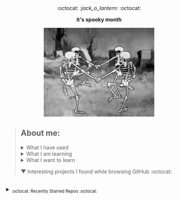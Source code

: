 <div align='center'> 
  :octocat: <i> :jack_o_lantern: </i> :octocat: 
  <p><b>it's spooky month</b></p>
  <img src="src/spookyscaryskeletons.gif"/>
</div>

> ## About me:
> 
> <details><summary>What I have used</summary>  <ul><li>HTML, CSS, JS, JQuery, Bootstrap, Node.js</li> <li>PHP, MySQL, PostgreSQL, XAMPP</li> <li>Unity, Blender</li> <li>Adobe XD, Adobe Illustrator</li> <li>Python, C, Java</li> <li>Google Cloud Platform</li></ul>
> </details>
> 
> <details><summary>What I am learning</summary> Creating a discord bot</details>
> 
> <details><summary>What I want to learn</summary> yaml, photoshop, ruby, angular, vue, typescript</details>
> 
> ▼ Interesting projects I found while browsing GitHub :octocat:
<!--to add: contact me at (linkedin?), my website, current projects, favourite projects-->




<!--leave this br for the auto generated content-->
<br>


<details><summary><sub>:octocat: Recently Starred Repos :octocat:</sub></summary><hr><i>
<b>
<a href ="https://github.com/PyGithub/PyGithub">PyGithub/PyGithub</a>
</b>: 
<sup>[Python]</sup><span><p>Typed interactions with the GitHub API v3</p></span>
<br>


<b>
<a href ="https://github.com/ryo-ma/github-profile-trophy">ryo-ma/github-profile-trophy</a>
</b>: 
<sup>[TypeScript]</sup><span><p>🏆 Add dynamically generated GitHub Stat Trophies  on your readme</p></span>
<br>


<b>
<a href ="https://github.com/qtile/qtile">qtile/qtile</a>
</b>: 
<sup>[Python]</sup><span><p>:cookie: A full-featured, hackable tiling window manager written and configured in Python</p></span>
<br>


<b>
<a href ="https://github.com/nuxt/nuxtjs.org">nuxt/nuxtjs.org</a>
</b>: 
<sup>[Vue]</sup><span><p>Nuxt Documentation Website</p></span>
<br>


<b>
<a href ="https://github.com/Dolibarr/dolibarr">Dolibarr/dolibarr</a>
</b>: 
<sup>[PHP]</sup><span><p>Dolibarr ERP CRM is a modern software package to manage your company or foundation activity (contacts, suppliers, invoices, orders, stocks, agenda, accounting, ...). It is open source software written in PHP and designed for small and medium businesses, foundations and freelancers. You can freely install, use and distribute it as a standalone application or as a web application to use it from every internet access and media.</p></span>
<br>


<b>
<a href ="https://github.com/geongeorge/i-hate-regex">geongeorge/i-hate-regex</a>
</b>: 
<sup>[Vue]</sup><span><p>The code for iHateregex.io 😈 - The Regex Cheat Sheet</p></span>
<br>


<b>
<a href ="https://github.com/eliutgon/buzz-notify">eliutgon/buzz-notify</a>
</b>: 
<sup>[CSS]</sup><span><p>✨ Small and Clean JavaScript Toast Notifications</p></span>
<br>


<b>
<a href ="https://github.com/maguowei/starred">maguowei/starred</a>
</b>: 
<sup>[Python]</sup><span><p>creating your own Awesome List by GitHub stars!</p></span>
<br>


<b>
<a href ="https://github.com/sdmg15/Best-websites-a-programmer-should-visit">sdmg15/Best-websites-a-programmer-should-visit</a>
</b>: 
<sup>[None]</sup><span><p>:link: Some useful websites for programmers.</p></span>
<br>


<b>
<a href ="https://github.com/home-assistant/core">home-assistant/core</a>
</b>: 
<sup>[Python]</sup><span><p>:house_with_garden: Open source home automation that puts local control and privacy first.</p></span>
<br>


<b>
<a href ="https://github.com/moratelli/github-starred-repos">moratelli/github-starred-repos</a>
</b>: 
<sup>[JavaScript]</sup><span><p>A React Native App that shows a GitHub user's starred repositories</p></span>
<br>


<b>
<a href ="https://github.com/fluteds/starred">fluteds/starred</a>
</b>: 
<sup>[None]</sup><span><p>⭐ All my starred repos in an awesome list format that automatically updates my stars, project descriptions and names daily via workflow!</p></span>
<br>


<b>
<a href ="https://github.com/refined-github/refined-github">refined-github/refined-github</a>
</b>: 
<sup>[TypeScript]</sup><span><p>:octocat: Browser extension that simplifies the GitHub interface and adds useful features</p></span>
<br>


<b>
<a href ="https://github.com/rjoydip/github-actions-automate">rjoydip/github-actions-automate</a>
</b>: 
<sup>[None]</sup><span><p>Collection of github actions helps to automate GitHub CI/CD.</p></span>
<br>


<b>
<a href ="https://github.com/sdras/awesome-actions">sdras/awesome-actions</a>
</b>: 
<sup>[None]</sup><span><p>A curated list of awesome actions to use on GitHub</p></span>
<br>


<b>
<a href ="https://github.com/pumpkin-py/pumpkin-py">pumpkin-py/pumpkin-py</a>
</b>: 
<sup>[Python]</sup><span><p>None</p></span>
<br>


<b>
<a href ="https://github.com/owncast/owncast">owncast/owncast</a>
</b>: 
<sup>[HTML]</sup><span><p>Take control over your live stream video by running it yourself.  Streaming + chat out of the box.</p></span>
<br>


<b>
<a href ="https://github.com/JLambertazzo/ListExtender">JLambertazzo/ListExtender</a>
</b>: 
<sup>[JavaScript]</sup><span><p>A JavaScript library providing interactive lists</p></span>
<br>


<b>
<a href ="https://github.com/DefinitelyTyped/DefinitelyTyped">DefinitelyTyped/DefinitelyTyped</a>
</b>: 
<sup>[TypeScript]</sup><span><p>The repository for high quality TypeScript type definitions.</p></span>
<br>


<b>
<a href ="https://github.com/googleapis/google-api-php-client">googleapis/google-api-php-client</a>
</b>: 
<sup>[PHP]</sup><span><p>A PHP client library for accessing Google APIs</p></span>
<br>


<b>
<a href ="https://github.com/Brodevil/Alice">Brodevil/Alice</a>
</b>: 
<sup>[Python]</sup><span><p>A virtual desktop Assistant automates several things as best as he can. fun fact: He is male lol</p></span>
<br>


<b>
<a href ="https://github.com/oakmac/chessboardjs">oakmac/chessboardjs</a>
</b>: 
<sup>[JavaScript]</sup><span><p>JavaScript chessboard</p></span>
<br>


<b>
<a href ="https://github.com/benjaminsampica/benjaminsampica">benjaminsampica/benjaminsampica</a>
</b>: 
<sup>[JavaScript]</sup><span><p>None</p></span>
<br>


<b>
<a href ="https://github.com/wasabeef/awesome-android-ui">wasabeef/awesome-android-ui</a>
</b>: 
<sup>[None]</sup><span><p>A curated list of awesome Android UI/UX libraries</p></span>
<br>


<b>
<a href ="https://github.com/Hack-with-Github/Awesome-Hacking">Hack-with-Github/Awesome-Hacking</a>
</b>: 
<sup>[None]</sup><span><p>A collection of various awesome lists for hackers, pentesters and security researchers</p></span>
<br>


<b>
<a href ="https://github.com/skelsec/COMP128">skelsec/COMP128</a>
</b>: 
<sup>[Python]</sup><span><p>initial commit</p></span>
<br>


<b>
<a href ="https://github.com/matyo91/matyo91">matyo91/matyo91</a>
</b>: 
<sup>[Makefile]</sup><span><p>Github Profil description</p></span>
<br>


<b>
<a href ="https://github.com/maizzle/maizzle">maizzle/maizzle</a>
</b>: 
<sup>[HTML]</sup><span><p>Quickly build HTML emails with Tailwind CSS.</p></span>
<br>


<b>
<a href ="https://github.com/browser-update/browser-update">browser-update/browser-update</a>
</b>: 
<sup>[JavaScript]</sup><span><p>Remind users to update their browser in an unobtrusive way</p></span>
<br>


<b>
<a href ="https://github.com/TeaInside/teavpn2">TeaInside/teavpn2</a>
</b>: 
<sup>[C]</sup><span><p>TeaVPN2 - An open source VPN Software (currently supported platform is only Linux).</p></span>
<br>


<b>
<a href ="https://github.com/odoo/odoo">odoo/odoo</a>
</b>: 
<sup>[JavaScript]</sup><span><p>Odoo. Open Source Apps To Grow Your Business.</p></span>
<br>


<b>
<a href ="https://github.com/JessicaLim8/JessicaLim8">JessicaLim8/JessicaLim8</a>
</b>: 
<sup>[Ruby]</sup><span><p>Profile ReadME! Join my community word cloud!</p></span>
<br>


<b>
<a href ="https://github.com/githubocto/repo-visualizer">githubocto/repo-visualizer</a>
</b>: 
<sup>[JavaScript]</sup><span><p>None</p></span>
<br>


<b>
<a href ="https://github.com/TheCodingLama/Deep-Learning-based-Image-Spam-Detection">TheCodingLama/Deep-Learning-based-Image-Spam-Detection</a>
</b>: 
<sup>[Jupyter Notebook]</sup><span><p>In this work, Deep Learning based Image spam detection is implemented. Cost sensitive and Hybrid models are also implemented.</p></span>
<br>


<b>
<a href ="https://github.com/instabotai/instabotai">instabotai/instabotai</a>
</b>: 
<sup>[Python]</sup><span><p>Instagram AI bot with face detection. It works without instagram api, need only login and password. </p></span>
<br>


<b>
<a href ="https://github.com/arc298/instagram-scraper">arc298/instagram-scraper</a>
</b>: 
<sup>[Python]</sup><span><p>Scrapes an instagram user's photos and videos</p></span>
<br>


<b>
<a href ="https://github.com/alexkang/blue-chat">alexkang/blue-chat</a>
</b>: 
<sup>[Java]</sup><span><p>Bluetooth instant messaging app for Android</p></span>
<br>


<b>
<a href ="https://github.com/neurek88/Bionic-Boar">neurek88/Bionic-Boar</a>
</b>: 
<sup>[C#]</sup><span><p>Side scrolling run and gun game made with unity. </p></span>
<br>


<b>
<a href ="https://github.com/nette/tracy">nette/tracy</a>
</b>: 
<sup>[PHP]</sup><span><p>😎 Tracy: the addictive tool to ease debugging PHP code for cool developers. Friendly design, logging, profiler, advanced features like debugging AJAX calls or CLI support. You will love it.</p></span>
<br>


<b>
<a href ="https://github.com/hotsh/rstat.us">hotsh/rstat.us</a>
</b>: 
<sup>[Ruby]</sup><span><p>Simple microblogging network based on the ostatus protocol.</p></span>
<br>


<b>
<a href ="https://github.com/ging/social_stream">ging/social_stream</a>
</b>: 
<sup>[Ruby]</sup><span><p>A framework for building distributed social network websites</p></span>
<br>


<b>
<a href ="https://github.com/Coordinate-Cat/Coordinate-Cat">Coordinate-Cat/Coordinate-Cat</a>
</b>: 
<sup>[None]</sup><span><p>Reload to refresh.</p></span>
<br>


<b>
<a href ="https://github.com/ari-hacks/command-line-cheat-sheet">ari-hacks/command-line-cheat-sheet</a>
</b>: 
<sup>[Shell]</sup><span><p>📝 A place to quickly lookup commands (bash, vim, git, AWS, Docker, Terraform, Ansible, kubectl)</p></span>
<br>


<b>
<a href ="https://github.com/baetyl/baetyl-cloud">baetyl/baetyl-cloud</a>
</b>: 
<sup>[Go]</sup><span><p>Remote management system of Baetyl instances</p></span>
<br>


<b>
<a href ="https://github.com/sindresorhus/sublime-autoprefixer">sindresorhus/sublime-autoprefixer</a>
</b>: 
<sup>[Python]</sup><span><p>Sublime plugin to prefix your CSS</p></span>
<br>


<b>
<a href ="https://github.com/totorojs/totoro">totorojs/totoro</a>
</b>: 
<sup>[JavaScript]</sup><span><p>A simple and stable cross-browser testing tool. 简单稳定的跨浏览器测试工具。</p></span>
<br>


<b>
<a href ="https://github.com/Sangarshanan/webscraping-and-analysis-of-medium-articles">Sangarshanan/webscraping-and-analysis-of-medium-articles</a>
</b>: 
<sup>[Jupyter Notebook]</sup><span><p>Scraping medium articles tagged under ML,DL and AI and performing Analysis </p></span>
<br>


<b>
<a href ="https://github.com/ankitwasankar/Fuzzy-keyword-search-over-encrypted-data-in-cloud-computing">ankitwasankar/Fuzzy-keyword-search-over-encrypted-data-in-cloud-computing</a>
</b>: 
<sup>[PHP]</sup><span><p>Fuzzy keyword search over encrypted data in cloud computing | PHP project</p></span>
<br>


<b>
<a href ="https://github.com/r3nanp/github-clone">r3nanp/github-clone</a>
</b>: 
<sup>[TypeScript]</sup><span><p>A clone of Github made with ReactJS. (I can't publish this project)</p></span>
<br>


<b>
<a href ="https://github.com/peremp/vue-light-gallery">peremp/vue-light-gallery</a>
</b>: 
<sup>[Vue]</sup><span><p>VueJS lightweight image gallery for both mobile and desktop browsers</p></span>
<br>


<b>
<a href ="https://github.com/RistBS/4xxBypasser">RistBS/4xxBypasser</a>
</b>: 
<sup>[Python]</sup><span><p>a tool to bypass negative HTTP status codes on the client side (4xx)</p></span>
<br>


<b>
<a href ="https://github.com/xiaoluoboding/xiaoluoboding">xiaoluoboding/xiaoluoboding</a>
</b>: 
<sup>[None]</sup><span><p>My GitHub Profile. Before Fork it, Star it, Please. 😂</p></span>
<br>


<b>
<a href ="https://github.com/cdnjs/packages">cdnjs/packages</a>
</b>: 
<sup>[Shell]</sup><span><p>📦 Package configurations - The #1 free and open source CDN built to make life easier for developers.</p></span>
<br>


<b>
<a href ="https://github.com/michalsnik/aos">michalsnik/aos</a>
</b>: 
<sup>[JavaScript]</sup><span><p>Animate on scroll library</p></span>
<br>


<b>
<a href ="https://github.com/DoubleGremlin181/DoubleGremlin181">DoubleGremlin181/DoubleGremlin181</a>
</b>: 
<sup>[Python]</sup><span><p>Come play TicTacToe on my profile's README</p></span>
<br>


<b>
<a href ="https://github.com/jakewilliami/FaceDetection.jl">jakewilliami/FaceDetection.jl</a>
</b>: 
<sup>[Julia]</sup><span><p>A face detection algorithm using Viola-Jones' rapid object detection framework written in Julia</p></span>
<br>


<b>
<a href ="https://github.com/PlaThyme/PlaThyme">PlaThyme/PlaThyme</a>
</b>: 
<sup>[JavaScript]</sup><span><p>Game Hosting Site</p></span>
<br>


<b>
<a href ="https://github.com/mscoutermarsh/mscoutermarsh">mscoutermarsh/mscoutermarsh</a>
</b>: 
<sup>[Ruby]</sup><span><p>SECRETS!</p></span>
<br>


<b>
<a href ="https://github.com/lifeparticle/lifeparticle">lifeparticle/lifeparticle</a>
</b>: 
<sup>[Python]</sup><span><p>📠  A self-updating public profile for GitHub</p></span>
<br>


<b>
<a href ="https://github.com/peterthehan/peterthehan">peterthehan/peterthehan</a>
</b>: 
<sup>[None]</sup><span><p>None</p></span>
<br>


<b>
<a href ="https://github.com/copy/v86">copy/v86</a>
</b>: 
<sup>[Rust]</sup><span><p>x86 virtualization in your browser, recompiling x86 to wasm on the fly</p></span>
<br>


<b>
<a href ="https://github.com/Hello-World-Blog/Artificial-Intelligence">Hello-World-Blog/Artificial-Intelligence</a>
</b>: 
<sup>[Jupyter Notebook]</sup><span><p>Repo of AI related codes at https://learnai1.home.blog/</p></span>
<br>


<b>
<a href ="https://github.com/karankharecha/Big_Data_Algorithms">karankharecha/Big_Data_Algorithms</a>
</b>: 
<sup>[HTML]</sup><span><p>Implementation of big data algorithms (Association Mining, Classification, Prediction) from the scratch.</p></span>
<br>


<b>
<a href ="https://github.com/x4nth055/emotion-recognition-using-speech">x4nth055/emotion-recognition-using-speech</a>
</b>: 
<sup>[Python]</sup><span><p>Building and training Speech Emotion Recognizer that predicts human emotions using Python, Sci-kit learn and Keras</p></span>
<br>


<b>
<a href ="https://github.com/HydroxideX/Speech-Emotion-Recognition">HydroxideX/Speech-Emotion-Recognition</a>
</b>: 
<sup>[MATLAB]</sup><span><p>None</p></span>
<br>


<b>
<a href ="https://github.com/chen0040/keras-audio">chen0040/keras-audio</a>
</b>: 
<sup>[Python]</sup><span><p>keras project for audio deep learning</p></span>
<br>


<b>
<a href ="https://github.com/JacobSamro/Compiler-Design-Lab">JacobSamro/Compiler-Design-Lab</a>
</b>: 
<sup>[C]</sup><span><p>Compiler Design Lab Programs</p></span>
<br>


<b>
<a href ="https://github.com/arturssmirnovs/github-profile-readme-generator">arturssmirnovs/github-profile-readme-generator</a>
</b>: 
<sup>[JavaScript]</sup><span><p>GitHub profile readme generator allows you to create nice and simple GitHub profile readme files that will be included in your profile previews.</p></span>
<br>


<b>
<a href ="https://github.com/mmphego/mmphego">mmphego/mmphego</a>
</b>: 
<sup>[HTML]</sup><span><p>Don't just fork it. Star it, please!</p></span>
<br>


<b>
<a href ="https://github.com/RoccoJay/Audio_to_Emotion">RoccoJay/Audio_to_Emotion</a>
</b>: 
<sup>[Jupyter Notebook]</sup><span><p>Classifying Audio to Emotion</p></span>
<br>


<b>
<a href ="https://github.com/AryaRajivChaloli/Audio-Emotion-Recognition">AryaRajivChaloli/Audio-Emotion-Recognition</a>
</b>: 
<sup>[Jupyter Notebook]</sup><span><p>By Team #LRHC💥</p></span>
<br>


<b>
<a href ="https://github.com/crhung/Voice-Emotion-Detector">crhung/Voice-Emotion-Detector</a>
</b>: 
<sup>[Jupyter Notebook]</sup><span><p>Voice Emotion Detector that detects emotion from audio speech using one dimensional CNNs (convolutional neural networks) using keras and tensorflow on Jupyter Notebook.</p></span>
<br>


<b>
<a href ="https://github.com/localtunnel/localtunnel">localtunnel/localtunnel</a>
</b>: 
<sup>[JavaScript]</sup><span><p>expose yourself</p></span>
<br>


<b>
<a href ="https://github.com/first-brick/landing-website">first-brick/landing-website</a>
</b>: 
<sup>[CSS]</sup><span><p>Portfolio website for the firm</p></span>
<br>


<b>
<a href ="https://github.com/hwang-taeha/withYou">hwang-taeha/withYou</a>
</b>: 
<sup>[TypeScript]</sup><span><p>None</p></span>
<br>


<b>
<a href ="https://github.com/frappe/frappe">frappe/frappe</a>
</b>: 
<sup>[Python]</sup><span><p>Low code web framework for real world applications, in Python and Javascript</p></span>
<br>


<b>
<a href ="https://github.com/Niangao-Warren/Vue_Music">Niangao-Warren/Vue_Music</a>
</b>: 
<sup>[JavaScript]</sup><span><p>vue 音乐播放器源码，详情请看 readme</p></span>
<br>


<b>
<a href ="https://github.com/DedSecInside/ReFleX">DedSecInside/ReFleX</a>
</b>: 
<sup>[None]</sup><span><p>ReFleX - Deep Image Recognition Bot</p></span>
<br>


<b>
<a href ="https://github.com/ABSphreak/readme-jokes">ABSphreak/readme-jokes</a>
</b>: 
<sup>[JavaScript]</sup><span><p>😄 Jokes for your GitHub READMEs</p></span>
<br>


<b>
<a href ="https://github.com/hanami/hanami.github.io">hanami/hanami.github.io</a>
</b>: 
<sup>[HTML]</sup><span><p>Hanami website</p></span>
<br>


<b>
<a href ="https://github.com/EmbarkStudios/opensource-website">EmbarkStudios/opensource-website</a>
</b>: 
<sup>[HTML]</sup><span><p>🌐 Hub for Embark's open source efforts</p></span>
<br>


<b>
<a href ="https://github.com/CoderBounty/coderbounty">CoderBounty/coderbounty</a>
</b>: 
<sup>[HTML]</sup><span><p>Coders Wanted! Get Your Bounty Today!</p></span>
<br>


<b>
<a href ="https://github.com/AllAlgorithms/c">AllAlgorithms/c</a>
</b>: 
<sup>[C]</sup><span><p>Implementation of All ▲lgorithms in C Programming Language</p></span>
<br>


<b>
<a href ="https://github.com/lhartikk/ArnoldC">lhartikk/ArnoldC</a>
</b>: 
<sup>[Scala]</sup><span><p>Arnold Schwarzenegger based programming language</p></span>
<br>


<b>
<a href ="https://github.com/FireFeathers06/Basic-C-Programming">FireFeathers06/Basic-C-Programming</a>
</b>: 
<sup>[C]</sup><span><p>Basic C programs </p></span>
<br>


<b>
<a href ="https://github.com/caburum/HacktoberfestPortfolio2019">caburum/HacktoberfestPortfolio2019</a>
</b>: 
<sup>[CSS]</sup><span><p>Help me make a portfolio for Hacktoberfest 2019!</p></span>
<br>


<b>
<a href ="https://github.com/moonstar-x/discord-music-24-7">moonstar-x/discord-music-24-7</a>
</b>: 
<sup>[JavaScript]</sup><span><p>A 24/7 music bot for Discord that pauses when nobody is listening.</p></span>
<br>


<b>
<a href ="https://github.com/Hiteke/Discord-gift-generator">Hiteke/Discord-gift-generator</a>
</b>: 
<sup>[JavaScript]</sup><span><p>Super cool generator :D</p></span>
<br>


<b>
<a href ="https://github.com/naman14/Timber">naman14/Timber</a>
</b>: 
<sup>[Java]</sup><span><p>Material Design Music Player</p></span>
<br>


<b>
<a href ="https://github.com/itaditya/trick-or-treat-game">itaditya/trick-or-treat-game</a>
</b>: 
<sup>[JavaScript]</sup><span><p>Play it for free here</p></span>
<br>


<b>
<a href ="https://github.com/f-klubben/stregsystemet">f-klubben/stregsystemet</a>
</b>: 
<sup>[Python]</sup><span><p>The very public stregsystem repo</p></span>
<br>


<b>
<a href ="https://github.com/Codeocracy/skeletorbot">Codeocracy/skeletorbot</a>
</b>: 
<sup>[JavaScript]</sup><span><p>A very spooky bot</p></span>
<br>


<b>
<a href ="https://github.com/jenkoian/hacktoberfest-checker">jenkoian/hacktoberfest-checker</a>
</b>: 
<sup>[JavaScript]</sup><span><p>🎃 Check how you're doing in hacktoberfest</p></span>
<br>


<b>
<a href ="https://github.com/chunloklo/tower-of-tears">chunloklo/tower-of-tears</a>
</b>: 
<sup>[C#]</sup><span><p>Tower of Tears</p></span>
<br>


<b>
<a href ="https://github.com/MarshmallowSpaghetti/GGJ_2018_Plan_B">MarshmallowSpaghetti/GGJ_2018_Plan_B</a>
</b>: 
<sup>[C#]</sup><span><p>None</p></span>
<br>


<b>
<a href ="https://github.com/microsoft/ailab">microsoft/ailab</a>
</b>: 
<sup>[C#]</sup><span><p>Experience, Learn and Code the latest breakthrough innovations with Microsoft AI</p></span>
<br>


<b>
<a href ="https://github.com/gmarino2048/AGD_Project">gmarino2048/AGD_Project</a>
</b>: 
<sup>[C#]</sup><span><p>Hello All! Before contributing to this repository be sure to read the INTRODUCTION and CONTRIBUTING files. Thanks!</p></span>
<br>


<b>
<a href ="https://github.com/coderjolly/ipu-engineering-notes">coderjolly/ipu-engineering-notes</a>
</b>: 
<sup>[None]</sup><span><p>This repository contains notes required by CSE/ IT students for IP University. They are managed in respective folders along with some relevant PDFs also.</p></span>
<br>


<b>
<a href ="https://github.com/LeagueSandbox/GameServer">LeagueSandbox/GameServer</a>
</b>: 
<sup>[C#]</sup><span><p>League Sandbox's Game Server</p></span>
<br>


<b>
<a href ="https://github.com/opsdroid/opsdroid">opsdroid/opsdroid</a>
</b>: 
<sup>[Python]</sup><span><p>🤖 An open source chat-ops bot framework</p></span>
<br>


<b>
<a href ="https://github.com/osmlab/editor-layer-index">osmlab/editor-layer-index</a>
</b>: 
<sup>[JavaScript]</sup><span><p>A unified layer index for OSM editors.</p></span>
<br>


<b>
<a href ="https://github.com/szabgab/awesome-for-non-programmers">szabgab/awesome-for-non-programmers</a>
</b>: 
<sup>[None]</sup><span><p>None</p></span>
<br>


<b>
<a href ="https://github.com/freeCodeCamp/how-to-contribute-to-open-source">freeCodeCamp/how-to-contribute-to-open-source</a>
</b>: 
<sup>[Ruby]</sup><span><p>A guide to contributing to open source</p></span>
<br>


<b>
<a href ="https://github.com/MunGell/awesome-for-beginners">MunGell/awesome-for-beginners</a>
</b>: 
<sup>[None]</sup><span><p>A list of awesome beginners-friendly projects.</p></span>
<br>


<b>
<a href ="https://github.com/tholman/bsod.js">tholman/bsod.js</a>
</b>: 
<sup>[JavaScript]</sup><span><p>Blue screen of death for the web, because debugging shouldn't be easy.</p></span>
<br>


<b>
<a href ="https://github.com/AliceWonderland/hacktoberfest">AliceWonderland/hacktoberfest</a>
</b>: 
<sup>[HTML]</sup><span><p>Participate in Hacktoberfest by contributing to any Open Source project on GitHub! Here is a starter project for first time contributors. #hacktoberfest</p></span>
<br>


<b>
<a href ="https://github.com/AdamClarksCode/CalculusCoursework">AdamClarksCode/CalculusCoursework</a>
</b>: 
<sup>[C#]</sup><span><p>A C# program I wrote to brute force solve a piece of calculus coursework I was given. The coursework was to find the question that gave an answer of 1, where a straight line intercepted a parabola  in the positive quadrant. The area of 1 is the area between the parabola and the straight line. This program gives over 300 solutions, I only needed one for the coursework.</p></span>
<br>


</i></details>
